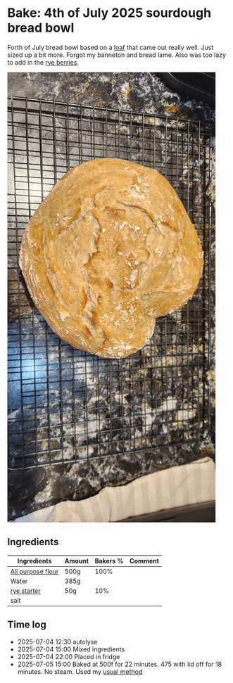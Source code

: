 # Bake: 4th of July 2025 sourdough bread bowl

Forth of July bread bowl based on a [loaf](../985) that came out really well. Just sized up a bit more. Forgot my banneton and bread lame. Also was too lazy to add in the [rye berries](../987).

![loaf](./loaf.jpg)

## Ingredients

| Ingredients               | Amount | Bakers % | Comment |
| ------------------------- | ------ | -------- | ------- |
| [All purpose flour](../0) | 500g   | 100%     |         |
| Water                     | 385g   |          |         |
| [rye starter](../741)     | 50g    | 10%      |         |
| salt                      |        |          |         |

## Time log

- 2025-07-04 12:30 autolyse
- 2025-07-04 15:00 Mixed ingredients
- 2025-07-04 22:00 Placed in fridge
- 2025-07-05 15:00 Baked at 500f for 22 minutes. 475 with lid off for 18 minutes. No steam. Used my [usual method](../913)

